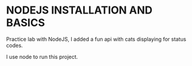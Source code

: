 # NODEJS INSTALLATION AND BASICS

Practice lab with NodeJS, I added a fun api with cats displaying for status codes. 

I use node to run this project. 
